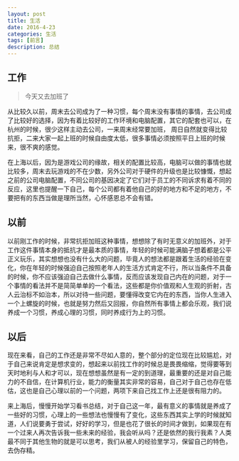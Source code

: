 ```yaml
---
layout: post
title: 生活
date: 2016-4-23
categories: 生活
tags: [前言]
description: 总结
---
```


## 工作

> 今天又去加班了

从比较久以前，周末去公司成为了一种习惯，每个周末没有事情的事情，去公司成了比较好的选择，因为有着比较好的工作环境和电脑配置，其它的配套也可以，在杭州的时候，很少这样主动去公司，一来周末经常要加班， 周日自然就变得比较抗拒，二来大家一起上班的时候自由度太低，很多事情必须按照平日上班的时候来，很不爽的感觉。

在上海以后，因为是游戏公司的缘故，相关的配置比较高，电脑可以做的事情也就比较多，周末去玩游戏的不在少数，另外公司对于硬件的升级也是比较慷慨，想起之前的公司电脑配置，不同公司的基因决定了它们对于员工的不同诉求有着不同的反应，这里也提醒一下自己，每个公司都有着他自己的好的地方和不足的地方，不要把有的东西当做是理所当然，心怀感恩总不会有错。


## 以前

以前刚工作的时候，非常抗拒加班这种事情，想想除了有时无意义的加班外，对于工作这件事情本身的抵抗才是最本质的事情，年轻的时候可能满脑子想着都是公平正义玩乐，其实想想也没有什么大的问题，毕竟人的想法都是跟着生活的经验在变化，你在年轻的时候强迫自己按照老年人的生活方式肯定不行，所以当条件不具备的时候，你不应该强迫自己去做什么事情，反而应该发现自己内在的问题，对于一个事情的看法并不是简简单单的一个看法，这些都是你价值观和人生观的折射，古人云治标不如治本，所以对待一些问题，要懂得改变它内在的东西，当你人生进入一个上螺旋的时候，也就是努力然后又回报，你自然所有事情上都会乐观，我们说养成一个习惯，养成心理的习惯，同时养成行为上的习惯。

## 以后

现在来看，自己的工作还是非常不尽如人意的，整个部分的定位现在比较尴尬，对于自己来说肯定是想求变的，想起来以前找工作的时候总是畏畏缩缩，觉得要等到天时地利与人和才可以，现在想想虽然是有一定的到道理，最重要的还是对自己能力的不自信，在计算机行业，能力的衡量其实非常的容易，自己对于自己也存在低估，这也是自己心理以前的一个问题，两项下来自己找工作上还是很有阻力的。

来上海后，慢慢开始学习看书总结，对于自己这一年，最有意义的事情就是养成了一些好的习惯，心理上的一些想法也慢慢有了变化，这些东西其实上学的时候就知道，人们说要勇于尝试，好好的学习，但是也花了很长的时间才做到，如果现在有一个过来人再次告诉我一些未来的经验，我会听从吗？还是依然的我行我素？人类最不同于其他生物的就是可以思考，我们从被人的经验里学习，保留自己的特色，去伪存精。
